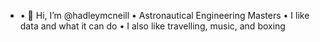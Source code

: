 - • 👋 Hi, I’m @hadleymcneill
• Astronautical Engineering Masters
• I like data and what it can do
• I also like travelling, music, and boxing



<!---
hadleymcneill/hadleymcneill is a ✨ special ✨ repository because its `README.md` (this file) appears on your GitHub profile.
You can click the Preview link to take a look at your changes.
--->
